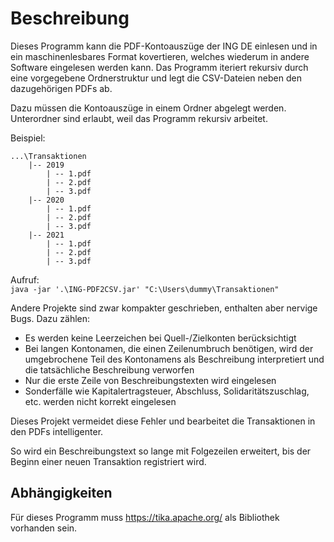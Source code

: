 # Beschreibung

Dieses Programm kann die PDF-Kontoauszüge der ING DE einlesen und in ein maschinenlesbares Format kovertieren, welches wiederum in andere Software eingelesen werden kann. Das Programm iteriert rekursiv durch eine vorgegebene Ordnerstruktur und legt die CSV-Dateien neben den dazugehörigen PDFs ab.

Dazu müssen die Kontoauszüge in einem Ordner abgelegt werden. Unterordner sind erlaubt, weil das Programm rekursiv arbeitet.

Beispiel:
```
...\Transaktionen
    |-- 2019 
        | -- 1.pdf
        | -- 2.pdf
        | -- 3.pdf   
    |-- 2020
        | -- 1.pdf
        | -- 2.pdf
        | -- 3.pdf   
    |-- 2021
        | -- 1.pdf
        | -- 2.pdf
        | -- 3.pdf
``` 

Aufruf:  
`java -jar '.\ING-PDF2CSV.jar' "C:\Users\dummy\Transaktionen"`
       
Andere Projekte sind zwar kompakter geschrieben, enthalten aber nervige Bugs. Dazu zählen:
* Es werden keine Leerzeichen bei Quell-/Zielkonten berücksichtigt
* Bei langen Kontonamen, die einen Zeilenumbruch benötigen, wird der umgebrochene Teil des Kontonamens als Beschreibung interpretiert und die tatsächliche Beschreibung verworfen
* Nur die erste Zeile von Beschreibungstexten wird eingelesen
* Sonderfälle wie Kapitalertragsteuer, Abschluss, Solidaritätszuschlag, etc. werden nicht korrekt eingelesen

Dieses Projekt vermeidet diese Fehler und bearbeitet die Transaktionen in den PDFs intelligenter. 

So wird ein Beschreibungstext so lange mit Folgezeilen erweitert, bis der Beginn einer neuen Transaktion registriert wird.

## Abhängigkeiten
Für dieses Programm muss https://tika.apache.org/ als Bibliothek vorhanden sein.
